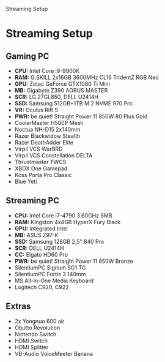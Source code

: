Streaming Setup

# Streaming Setup

## Gaming PC

- **CPU:** Intel Core i9-9900K
- **RAM:** G.SKILL 2x16GB 3600MHz CL16 TridentZ RGB Neo
- **GPU:** Zotac GeForce GTX1080 Ti Mini
- **MB:** Gigabyte Z390 AORUS MASTER
- **SCR:** LG 27GL850, DELL U2414H
- **SSD:** Samsung 512GB+1TB M.2 NVME 970 Pro
- **VR:** Oculus Rift S
- **PWR:** be quiet! Straight Power 11 850W 80 Plus Gold
- CoolerMaster H500P Mesh
- Noctua NH-D15 2x140mm
- Razer Blackwidow Stealth
- Razer DeathAdder Elite
- Virpil VCS WarBRD
- Virpil VCS Constellation DELTA
- Thrustmaster TWCS
- XBOX One Gamepad
- Koss Porta Pro Classic
- Blue Yeti

## Streaming PC

- **CPU:** Intel Core i7-4790 3.60GHz 8MB
- **RAM:** Kingston 4x4GB HyperX Fury Black
- **GPU:** Integrated Intel
- **MB:** ASUS Z97-K
- **SSD:** Samsung 128GB 2,5" 840 Pro
- **SCR:** DELL U2414H
- **CC:** Elgato HD60 Pro
- **PWR:** be quiet! Straight Power 11 850W Bronze
- SilentiumPC Signum SG1 TG
- SilentiumPC Fortis 3 140mm
- MS All-In-One Media Keyboard
- Logitech C920, C922

## Extras

- 2x Yongnuo 600 air
- Obutto Revolution
- Nintendo Switch
- HDMI Switch
- HDMI Splitter
- VB-Audio VoiceMeeter Banana
